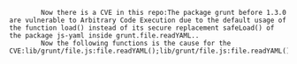 
            Now there is a CVE in this repo:The package grunt before 1.3.0 are vulnerable to Arbitrary Code Execution due to the default usage of the function load() instead of its secure replacement safeLoad() of the package js-yaml inside grunt.file.readYAML..
            Now the following functions is the cause for the CVE:lib/grunt/file.js:file.readYAML();lib/grunt/file.js:file.readYAML();test/grunt/file_test.js:'readYAML'();test/grunt/file_test.js:'readYAML'();
            